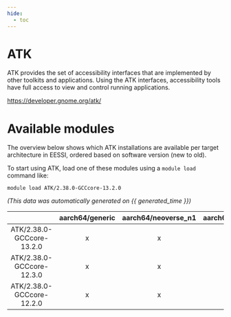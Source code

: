 ```yaml
---
hide:
  - toc
---
```


ATK
===


ATK provides the set of accessibility interfaces that are implemented by other toolkits and applications. Using the ATK interfaces, accessibility tools have full access to view and control running applications.

https://developer.gnome.org/atk/
# Available modules


The overview below shows which ATK installations are available per target architecture in EESSI, ordered based on software version (new to old).

To start using ATK, load one of these modules using a `module load` command like:

```shell
module load ATK/2.38.0-GCCcore-13.2.0
```

*(This data was automatically generated on {{ generated_time }})*  

| |aarch64/generic|aarch64/neoverse_n1|aarch64/neoverse_v1|x86_64/generic|x86_64/amd/zen2|x86_64/amd/zen3|x86_64/amd/zen4|x86_64/intel/haswell|x86_64/intel/skylake_avx512|
| :---: | :---: | :---: | :---: | :---: | :---: | :---: | :---: | :---: | :---: |
|ATK/2.38.0-GCCcore-13.2.0|x|x|x|x|x|x|x|x|x|
|ATK/2.38.0-GCCcore-12.3.0|x|x|x|x|x|x|x|x|x|
|ATK/2.38.0-GCCcore-12.2.0|x|x|x|x|x|x|x|x|x|
